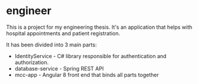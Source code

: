 # engineer

This is a project for my engineering thesis. It's an application that helps with hospital appointments and patient registration.

It has been divided into 3 main parts:
* IdentityService - C# library responsible for authentication and authorization.
* database-service - Spring REST API
* mcc-app - Angular 8 front end that binds all parts together
